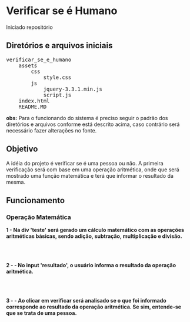 <h1>Verificar se é Humano</h1>

Iniciado repositório

<h2>Diretórios e arquivos iniciais</h2>

<pre>
verificar_se_e_humano
	assets
		css
			style.css
		js
			jquery-3.3.1.min.js
			script.js
	index.html
	README.MD
</pre>

<p>
<b>obs:</b> Para o funcionando do sistema é preciso seguir o padrão dos diretórios e arquivos conforme está descrito acima, caso contrário será necessário fazer alterações no fonte.</p>

<h2>Objetivo</h2>
<p>
	A idéia do projeto é verificar se é uma pessoa ou não. A primeira verificação será com base em uma operação aritmética, onde que será mostrado uma função matemática e terá que informar o resultado da mesma.
</p>

<h2>Funcionamento</h2>

<h3>Operação Matemática</h3>

<b>1 -<b> Na div 'teste' será gerado um cálculo matemático com as operações aritméticas básicas, sendo adição, subtração, multiplicação e divisão.

<br><br>

<b>2 -<b> - No input 'resultado', o usuário informa o resultado da operação aritmética.

<br><br>

<b>3 -<b> - Ao clicar em verificar será analisado se o que foi informado corresponde ao resultado da operação aritmética. Se sim, entende-se que se trata de uma pessoa.